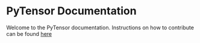 # PyTensor Documentation
Welcome to the PyTensor documentation. Instructions on how to contribute can be found [here](https://pytensor.readthedocs.io/en/latest/dev_start_guide.html#contributing-to-the-documentation)
